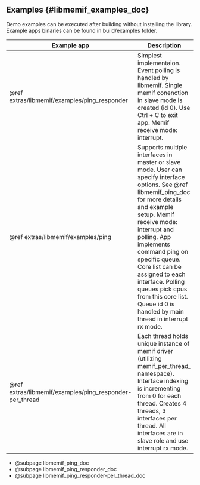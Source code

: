 ## Examples    {#libmemif_examples_doc}

Demo examples can be executed after building without installing the library. Example apps binaries can be found in build/examples folder.


Example app | Description
------------|------------
@ref extras/libmemif/examples/ping_responder | Simplest implementaion. Event polling is handled by libmemif. Single memif conenction in slave mode is created (id 0). Use Ctrl + C to exit app. Memif receive mode: interrupt.
@ref extras/libmemif/examples/ping | Supports multiple interfaces in master or slave mode. User can specify interface options. See @ref libmemif_ping_doc for more details and example setup. Memif receive mode: interrupt and polling. App implements command ping on specific queue. Core list can be assigned to each interface. Polling queues pick cpus from this core list. Queue id 0 is handled by main thread in interrupt rx mode.
@ref extras/libmemif/examples/ping_responder-per_thread | Each thread holds unique instance of memif driver (utilizing memif_per_thread_ namespace). Interface indexing is incrementing from 0 for each thread. Creates 4 threads, 3 interfaces per thread. All interfaces are in slave role and use interrupt rx mode.

- @subpage libmemif_ping_doc
- @subpage libmemif_ping_responder_doc
- @subpage libmemif_ping_responder-per_thread_doc
